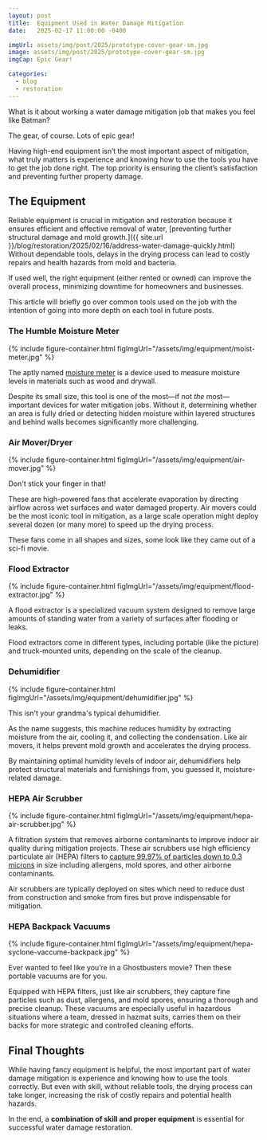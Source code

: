 ```yaml
---
layout: post
title:  Equipment Used in Water Damage Mitigation
date:   2025-02-17 11:00:00 -0400

imgUrl: assets/img/post/2025/prototype-cover-gear-sm.jpg
image: assets/img/post/2025/prototype-cover-gear-sm.jpg
imgCap: Epic Gear!

categories:
  - blog
  - restoration
---
```


What is it about working a water damage mitigation job that makes you feel like Batman?

The gear, of course. Lots of epic gear!

Having high-end equipment isn’t the most important aspect of mitigation, what truly matters is experience and knowing how to use the tools you have to get the job done right. The top priority is ensuring the client’s satisfaction and preventing further property damage.

## The Equipment

Reliable equipment is crucial in mitigation and restoration because it ensures efficient and effective removal of water, [preventing further structural damage and mold growth.]({{ site.url }}/blog/restoration/2025/02/16/address-water-damage-quickly.html) Without dependable tools, delays in the drying process can lead to costly repairs and health hazards from mold and bacteria.

If used well, the right equipment (either rented or owned) can improve the overall process, minimizing downtime for homeowners and businesses.

This article will briefly go over common tools used on the job with the intention of going into more depth on each tool in future posts.

### The Humble Moisture Meter

{% include figure-container.html figImgUrl="/assets/img/equipment/moist-meter.jpg" %}

The aptly named [moisture meter](http://www.restorationindustry.org/restoration-blog/top-tips-moisture-meter-use-water-mitigation) is a device used to measure moisture levels in materials such as wood and drywall.

Despite its small size, this tool is one of the most—if not _the_ most—important devices for water mitigation jobs. Without it, determining whether an area is fully dried or detecting hidden moisture within layered structures and behind walls becomes significantly more challenging.

### Air Mover/Dryer

{% include figure-container.html figImgUrl="/assets/img/equipment/air-mover.jpg" %}

Don't stick your finger in that!

These are high-powered fans that accelerate evaporation by directing airflow across wet surfaces and water damaged property. Air movers could be the most iconic tool in mitigation, as a large scale operation might deploy several dozen (or many more) to speed up the drying process.

These fans come in all shapes and sizes, some look like they came out of a sci-fi movie.

### Flood Extractor

{% include figure-container.html figImgUrl="/assets/img/equipment/flood-extractor.jpg" %}

A flood extractor is a specialized vacuum system designed to remove large amounts of standing water from a variety of surfaces after flooding or leaks.

Flood extractors come in different types, including portable (like the picture) and truck-mounted units, depending on the scale of the cleanup.

### Dehumidifier

{% include figure-container.html figImgUrl="/assets/img/equipment/dehumidifier.jpg" %}

This isn't your grandma's typical dehumidifier.

As the name suggests, this machine reduces humidity by extracting moisture from the air, cooling it, and collecting the condensation. Like air movers, it helps prevent mold growth and accelerates the drying process.

By maintaining optimal humidity levels of indoor air, dehumidifiers help protect structural materials and furnishings from, you guessed it, moisture-related damage.

### HEPA Air Scrubber

{% include figure-container.html figImgUrl="/assets/img/equipment/hepa-air-scrubber.jpg" %}

A filtration system that removes airborne contaminants to improve indoor air quality during mitigation projects. These air scrubbers use  high efficiency particulate air (HEPA) filters to [capture 99.97% of particles down to 0.3 microns](https://www.epa.gov/indoor-air-quality-iaq/what-hepa-filter) in size including allergens, mold spores, and other airborne contaminants.

Air scrubbers are typically deployed on sites which need to reduce dust from construction and smoke from fires but prove indispensable for mitigation.

### HEPA Backpack Vacuums

{% include figure-container.html figImgUrl="/assets/img/equipment/hepa-syclone-vaccume-backpack.jpg" %}

Ever wanted to feel like you’re in a Ghostbusters movie? Then these portable vacuums are for you.

Equipped with HEPA filters, just like air scrubbers, they capture fine particles such as dust, allergens, and mold spores, ensuring a thorough and precise cleanup. These vacuums are especially useful in hazardous situations where a team, dressed in hazmat suits, carries them on their backs for more strategic and controlled cleaning efforts.

## Final Thoughts

While having fancy equipment is helpful, the most important part of water damage mitigation is experience and knowing how to use the tools correctly. But even with skill, without reliable tools, the drying process can take longer, increasing the risk of costly repairs and potential health hazards.

In the end, a **combination of skill and proper equipment** is essential for successful water damage restoration.